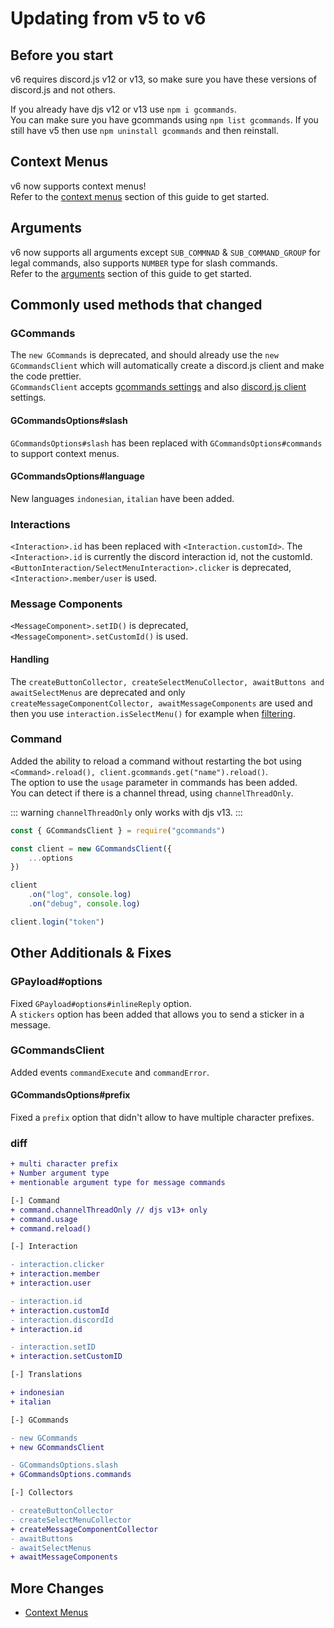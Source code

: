 # Updating from v5 to v6

## Before you start
v6 requires discord.js v12 or v13, so make sure you have these versions of discord.js and not others.  
  
If you already have djs v12 or v13 use `npm i gcommands`.  
You can make sure you have gcommands using `npm list gcommands`. If you still have v5 then use `npm uninstall gcommands` and then reinstall.

## Context Menus
v6 now supports context menus!  
Refer to the [context menus](./../interactions/contextmenus.md) section of this guide to get started.

## Arguments
v6 now supports all arguments except `SUB_COMMNAD` & `SUB_COMMAND_GROUP` for legal commands, also supports `NUMBER` type for slash commands.  
Refer to the [arguments](./../arguments/usingargsincmd.md) section of this guide to get started.

## Commonly used methods that changed

### GCommands
The `new GCommands` is deprecated, and should already use the `new GCommandsClient` which will automatically create a discord.js client and make the code prettier.  
`GCommandsClient` accepts [gcommands settings](https://gcommands.js.org/docs/#/docs/main/dev/typedef/GCommandsOptions) and also [discord.js client](https://discord.js.org/#/docs/main/stable/typedef/ClientOptions) settings. 

#### GCommandsOptions#slash
`GCommandsOptions#slash` has been replaced with `GCommandsOptions#commands` to support context menus.

#### GCommandsOptions#language
New languages `indonesian`, `italian` have been added.

### Interactions
`<Interaction>.id` has been replaced with `<Interaction.customId>`. The `<Interaction>.id` is currently the discord interaction id, not the customId.  
`<ButtonInteraction/SelectMenuInteraction>.clicker` is deprecated, `<Interaction>.member/user` is used.  

### Message Components
`<MessageComponent>.setID()` is deprecated, `<MessageComponent>.setCustomId()` is used.

#### Handling
The `createButtonCollector, createSelectMenuCollector, awaitButtons and awaitSelectMenus` are deprecated and only `createMessageComponentCollector, awaitMessageComponents` are used and then you use `interaction.isSelectMenu()` for example when [filtering](https://gcommands.js.org/docs/#/docs/main/dev/class/GInteraction?scrollTo=isApplication).

### Command
Added the ability to reload a command without restarting the bot using `<Command>.reload(), client.gcommands.get("name").reload()`.  
The option to use the `usage` parameter in commands has been added.  
You can detect if there is a channel thread, using `channelThreadOnly`.

::: warning
`channelThreadOnly` only works with djs v13.
:::

```js
const { GCommandsClient } = require("gcommands")

const client = new GCommandsClient({
    ...options
})

client
    .on("log", console.log)
    .on("debug", console.log)

client.login("token")
```

## Other Additionals & Fixes

### GPayload#options
Fixed `GPayload#options#inlineReply` option.  
A `stickers` option has been added that allows you to send a sticker in a message.

### GCommandsClient
Added events `commandExecute` and `commandError`.

#### GCommandsOptions#prefix
Fixed a `prefix` option that didn't allow to have multiple character prefixes.  

### diff
```diff
+ multi character prefix
+ Number argument type
+ mentionable argument type for message commands

[-] Command
+ command.channelThreadOnly // djs v13+ only
+ command.usage
+ command.reload()

[-] Interaction

- interaction.clicker
+ interaction.member
+ interaction.user

- interaction.id
+ interaction.customId
- interaction.discordId
+ interaction.id

- interaction.setID
+ interaction.setCustomID

[-] Translations

+ indonesian
+ italian

[-] GCommands

- new GCommands
+ new GCommandsClient

- GCommandsOptions.slash
+ GCommandsOptions.commands

[-] Collectors

- createButtonCollector
- createSelectMenuCollector
+ createMessageComponentCollector
- awaitButtons
- awaitSelectMenus
+ awaitMessageComponents
```

## More Changes

- [Context Menus](../interactions/contextmenus.md)
